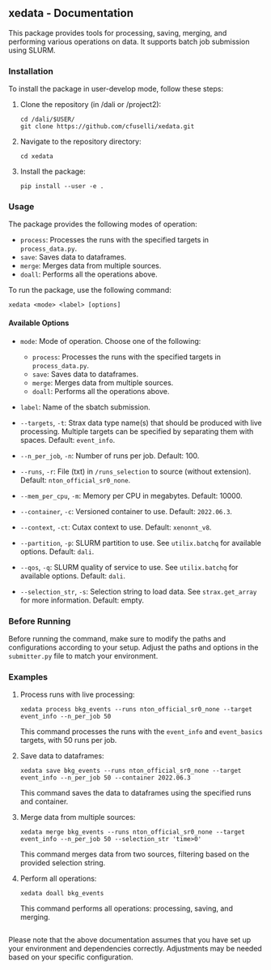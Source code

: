 ## xedata - Documentation

This package provides tools for processing, saving, merging, and performing various operations on data. It supports batch job submission using SLURM.

### Installation

To install the package in user-develop mode, follow these steps:

1. Clone the repository (in /dali or /project2):

   ```shell
   cd /dali/$USER/
   git clone https://github.com/cfuselli/xedata.git
   ```

2. Navigate to the repository directory:

   ```shell
   cd xedata
   ```

3. Install the package:

   ```shell
   pip install --user -e .
   ```

### Usage

The package provides the following modes of operation:

- `process`: Processes the runs with the specified targets in `process_data.py`.
- `save`: Saves data to dataframes.
- `merge`: Merges data from multiple sources.
- `doall`: Performs all the operations above.

To run the package, use the following command:

```shell
xedata <mode> <label> [options]
```

#### Available Options

- `mode`: Mode of operation. Choose one of the following:
  - `process`: Processes the runs with the specified targets in `process_data.py`.
  - `save`: Saves data to dataframes.
  - `merge`: Merges data from multiple sources.
  - `doall`: Performs all the operations above.

- `label`: Name of the sbatch submission.

- `--targets`, `-t`: Strax data type name(s) that should be produced with live processing. Multiple targets can be specified by separating them with spaces. Default: `event_info`.

- `--n_per_job`, `-n`: Number of runs per job. Default: 100.

- `--runs`, `-r`: File (txt) in `/runs_selection` to source (without extension). Default: `nton_official_sr0_none`.

- `--mem_per_cpu`, `-m`: Memory per CPU in megabytes. Default: 10000.

- `--container`, `-c`: Versioned container to use. Default: `2022.06.3`.

- `--context`, `-ct`: Cutax context to use. Default: `xenonnt_v8`.

- `--partition`, `-p`: SLURM partition to use. See `utilix.batchq` for available options. Default: `dali`.

- `--qos`, `-q`: SLURM quality of service to use. See `utilix.batchq` for available options. Default: `dali`.

- `--selection_str`, `-s`: Selection string to load data. See `strax.get_array` for more information. Default: empty.

### Before Running

Before running the command, make sure to modify the paths and configurations according to your setup. Adjust the paths and options in the `submitter.py` file to match your environment.

### Examples

1. Process runs with live processing:

   ```shell
   xedata process bkg_events --runs nton_official_sr0_none --target event_info --n_per_job 50
   ```

   This command processes the runs with the `event_info` and `event_basics` targets, with 50 runs per job.

2. Save data to dataframes:

   ```shell
   xedata save bkg_events --runs nton_official_sr0_none --target event_info --n_per_job 50 --container 2022.06.3
   ```

   This command saves the data to dataframes using the specified runs and container.

3. Merge data from multiple sources:

   ```shell
   xedata merge bkg_events --runs nton_official_sr0_none --target event_info --n_per_job 50 --selection_str 'time>0'
   ```

   This command merges data from two sources, filtering based on the provided selection string.

4. Perform all operations:

   ```shell
   xedata doall bkg_events
   ```

   This command performs all operations: processing, saving, and merging.

```
```

Please note that the above documentation assumes that you have set up your environment and dependencies correctly. Adjustments may be needed based on your specific configuration.